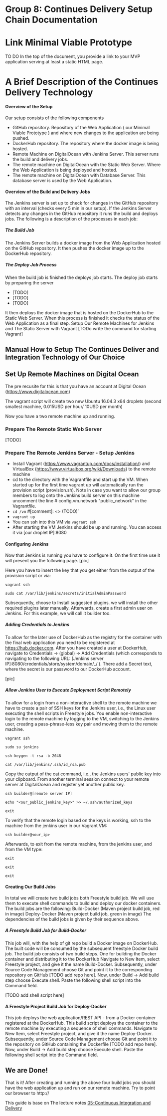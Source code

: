 Group 8: Continues Delivery Setup Chain Documentation
==============================================================
# Link Minimal Viable Prototype

TO DO In the top of the document, you provide a link to your MVP application serving at least a static HTML page.

# A Brief Description of the Continues Delivery Technology

#### Overview of the Setup

Our setup consists of the following components

- GitHub repository. Repository of the Web Application ( our Minimal Viable Prototype ) and where new changes to the application are being pushed.
- DockerHub repository. The repository where the docker image is being hosted. 
- Remote Machine on DigitalOcean with Jenkins Server. This server runs the build and delivery jobs.
- The remote machine on DigitalOcean with the Static Web Server. Where the Web Application is being deployed and hosted.
- The remote machine on DigitalOcean with Database Server. This database server is used by the Web Application.   

#### Overview of the Build and Delivery Jobs
The Jenkins server is set up to check for changes in the GitHub repository with an interval (checks every 5 min in our setup).
If the Jenkins Server detects any changes in the GitHub repository it runs the build and deploys jobs.
The following is a description of the processes in each job:
##### The Build Job
The Jenkins Server builds a docker image from the Web Application hosted on the GitHub repository. 
It then pushes the docker image up to the DockerHub repository.
##### The Deploy Job Process
When the build job is finished the deploys job starts.
The deploy job starts by preparing the server
- [TODO]
- [TODO]
- [TODO]

It then deploys the docker image that is hosted on the DockerHub to the Static Web Server. When this process is finished it checks the status of the Web Application as a final step.
Setup Our Remote Machines for Jenkins and The Static Server with Vagrant
[TODo write the command for starting Vagrant]

## Manual How to Setup The Continues Deliver and Integration Technology of Our Choice

## Set Up Remote Machines on Digital Ocean
The pre recusite for this is that you have an account at Digital Ocean (https://www.digitalocean.com)

The vagrant script will create two new Ubuntu 16.04.3 x64 droplets (second smallest machine, 0.015USD per hour/ 10USD per month)

Now you have a two remote machine up and running.

### Prepare The Remote Static Web Server

[TODO]

### Prepare The Remote Jenkins Server - Setup Jenkins

- Install Vagrant (https://www.vagrantup.com/docs/installation/) and VirtualBox (https://www.virtualbox.org/wiki/Downloads) to the remote machine
- cd to the directory with the Vagrantfile and start up the VM. When started up for the first time vagrant up will automatically run the provision script (provision.sh). Note in case you want to allow our group members to log onto the Jenkins build server on this machine uncomment the line # config.vm.network "public_network" in the Vagrantfile.
- `cd /vm` #[comment]: <> (TODO)`
- `vagrant up`
- You can ssh into this VM via `vagrant ssh`
- After starting the VM Jenkins should be up and running. You can access it via [our droplet IP]:8080

#### Configuring Jenkins

Now that Jenkins is running you have to configure it. On the first time use it will present you the following page.
[pic]

Here you have to insert the key that you get either from the output of the provision script or via:

`vagrant ssh`

`sudo cat /var/lib/jenkins/secrets/initialAdminPassword`

Subsequently, choose to Install suggested plugins. we will install the other required plugins later manually.
Afterwards, create a first admin user on Jenkins. For this example, we will call it builder too.

##### Adding Credentials to Jenkins

To allow for the later use of DockerHub as the registry for the container with the final web application you need to be registered at https://hub.docker.com.
After you have created a user at DockerHub, navigate to Credentials -> (global) -> Add Credentials (which corresponds to navigating to the following URL: [Jenkins server IP]:8080/credentials/store/system/domain/_/ ).
There add a Secret text, where the secret is our password to our DockerHub account.

[pic]

##### Allow Jenkins User to Execute Deployment Script Remotely
To allow for a login from a non-interactive shell to the remote machine we have to create a pair of SSH keys for the Jenkins user, i.e., the Linux user executing the shell scripts in Freestyle jobs.
You enable non-interactive login to the remote machine by logging to the VM, switching to the Jenkins user, creating a pass-phrase-less key pair and moving them to the remote machine.

`vagrant ssh`

`sudo su jenkins`

`ssh-keygen -t rsa -b 2048`

`cat /var/lib/jenkins/.ssh/id_rsa.pub`

Copy the output of the cat command, i.e., the Jenkins users' public key into your clipboard. From another terminal session connect to your remote server at DigitalOcean and register yet another public key.

`ssh builder@[remote server IP]`

`echo "<our_public_jenkins_key>" >> ~/.ssh/authorized_keys`

`exit`

To verify that the remote login based on the keys is working, ssh to the machine from the jenkins user in our Vagrant VM:

`ssh builder@<our_ip>`

Afterwards, to exit from the remote machine, from the jenkins user, and from the VM type:

`exit`

`exit`

`exit`

#### Creating Our Build Jobs

In total we will create two build jobs both Freestyle build job. 
We will use them to execute shell commands to build and deploy our docker containers.
The build jobs are the following:
Build-Docker (Maven project build job, red in image)
Deploy-Docker (Maven project build job, green in image)
The dependencies of the build jobs is given by their sequence above.

##### A Freestyle Build Job for Build-Docker

This job will, with the help of git repo build a Docker image on DockerHub. 
The built code will be consumed by the subsequent freestyle Docker build job.
The build job consists of two build steps. One for building the Docker container and distributing it to the DockerHub
Navigate to New Item, select Freestyle project, and give it the name Build-Docker. Subsequently, under Source Code Management choose Git and point it to the corresponding repository on GitHub [TODO add repo here].
Now, under Build -> Add build step choose Execute shell. Paste the following shell script into the Command field.

[TODO add shell script here]

#### A Freestyle Project Build Job for Deploy-Docker

This job deploys the web application/REST API - from a Docker container registered at the DockerHub. 
This build script deploys the container to the remote machine by executing a sequence of shell commands.
Navigate to New Item, select Freestyle project, and give it the name Deploy-Docker. 
Subsequently, under Source Code Management choose Git and point it to the repository on GitHub containing the Dockerfile [TODO add repo here].
Now, under Build -> Add build step choose Execute shell. Paste the following shell script into the Command field.



## We are Done!

That is it! After creating and running the above four build jobs you should have the web application up and run on our remote machine. Try to point our browser to http://

This guide is base on The lecture notes [05-Continuous Integration and Delivery](https://github.com/datsoftlyngby/soft2017fall-lsd-teaching-material/blob/master/lecture_notes/05-Continuous%20Integration%20and%20Delivery.ipynb)
